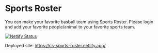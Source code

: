 # Sports Roster

You can make your favorite basball team using Sports Roster.
Please login and add your favorite people/animal to your favorite sports team.

[![Netlify Status](https://api.netlify.com/api/v1/badges/99ee2be4-5b38-4656-a080-c0b9a87edd5d/deploy-status)](https://app.netlify.com/sites/compassionate-curran-e86617/deploys)

Deployed site:
https://cs-sports-roster.netlify.app/

